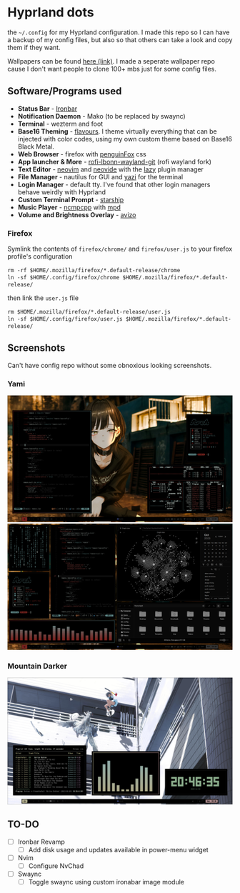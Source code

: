 # Hyprland dots

the `~/.config` for my Hyprland configuration. I made this repo so I can have a backup of my config files, but also so that others can take a look and copy them if they want.

Wallpapers can be found [here (link)](https://github.com/Zakar98k/wallpapers). I made a seperate wallpaper repo cause I don't want people to clone 100+ mbs just for some config files.

## Software/Programs used

- **Status Bar** - [Ironbar](https://github.com/JakeStanger/ironbar)
- **Notification Daemon** - Mako (to be replaced by swaync)
- **Terminal** - wezterm and foot
- **Base16 Theming** - [flavours](https://github.com/Misterio77/flavours). I theme virtually everything that can be injected with color codes, using my own custom theme based on Base16 Black Metal.
- **Web Browser** - firefox with [penguinFox](https://github.com/p3nguin-kun/penguinFox) css
- **App launcher & More** - [rofi-lbonn-wayland-git](https://github.com/lbonn/rofi) (rofi wayland fork)
- **Text Editor** - [neovim](https://neovim.io/) and [neovide](https://neovide.dev/) with the [lazy](https://github.com/folke/lazy.nvim) plugin manager
- **File Manager** - nautilus for GUI and [yazi](https://github.com/sxyazi/yazi) for the terminal
- **Login Manager** - default tty. I've found that other login managers behave weirdly with Hyprland
- **Custom Terminal Prompt** - [starship](https://starship.rs/)
- **Music Player** - [ncmpcpp](https://github.com/ncmpcpp/ncmpcpp) with [mpd](https://github.com/MusicPlayerDaemon/MPD)
- **Volume and Brightness Overlay** - [avizo](https://github.com/misterdanb/avizo)

### Firefox

Symlink the contents of `firefox/chrome/` and `firefox/user.js` to your firefox profile's configuration

```
rm -rf $HOME/.mozilla/firefox/*.default-release/chrome
ln -sf $HOME/.config/firefox/chrome $HOME/.mozilla/firefox/*.default-release/
```

then link the `user.js` file

```
rm $HOME/.mozilla/firefox/*.default-release/user.js
ln -sf $HOME/.config/firefox/user.js $HOME/.mozilla/firefox/*.default-release/
```

## Screenshots

Can't have config repo without some obnoxious looking screenshots.

### Yami

![neofetch](/screenshots/yami-1.png)
![tiled](/screenshots/yami-2.png)

### Mountain Darker

![ncmpcpp-cava-ttyclock](/screenshots/mountain-darker-1.png)

## TO-DO

- [ ] Ironbar Revamp
  - [ ] Add disk usage and updates available in power-menu widget
- [ ] Nvim
  - [ ] Configure NvChad
- [ ] Swaync
  - [ ] Toggle swaync using custom ironabar image module

<!-- - [x] Add flavours themes and schemes to `flavours/` directory -->
<!-- - [x] Add wallpapers matching the theme of the desktop -->
<!-- - [x] Add screenshots of the desktop and embed them in here -->
<!-- - [x] Wofi css -->
<!-- - [x] Add a clipboarad manager -->
<!-- - [x] Add foot conf -->
<!-- - [x] Configure special workspaces in `~/.config/hypr/hyprbinds.conf` -->
<!-- - [ ] Revamp waybar -->
<!-- - [ ] Add system notifications when changing volume and brightness through binds and eww widgets -->
<!-- - [ ] Configure swayosd -->
<!-- - [ ] Configure wlogout -->
<!-- - [ ] Configure gtk-lock -->
<!-- - [ ] Configure sddm theme (corners) -->
<!-- - [ ] Update the screenshots -->
